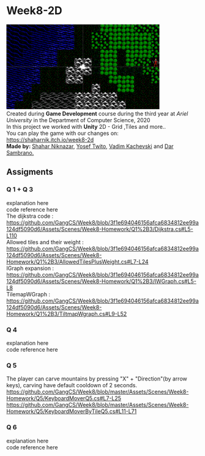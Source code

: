 # Week8-2D
<img src="https://github.com/GangCS/Week8/blob/master/ImagesForReadme/game2d.png" width="400"> <br />
Created during <strong>Game Development</strong> course during the third year at <em>Ariel University</em> in the Department of Computer Science, 2020 <br /> 
In this project we worked with <strong>Unity</strong> 2D - Grid ,Tiles and more.. <br />
You can play the game with our changes on: <a href="https://shaharnik.itch.io/brickbreaker">https://shaharnik.itch.io/week8-2d</a> <br />
<strong>Made by: </strong> <a href="https://github.com/ShaharNik">Shahar Niknazar</a>, <a href="https://github.com/YosefTwito">Yosef Twito</a>, <a href="https://github.com/VadimKachevski">Vadim Kachevski</a> and <a href="https://github.com/darsam44">Dar Sambrano.</a></p>
## Assigments
### Q 1 + Q 3
explanation here <br />
code reference here <br />
The dijkstra code :<br /> https://github.com/GangCS/Week8/blob/3f1e694046156afca6834812ee99a124df5090d6/Assets/Scenes/Week8-Homework/Q1%2B3/Dijkstra.cs#L5-L110 <br />
Allowed tiles and their weight :<br /> https://github.com/GangCS/Week8/blob/3f1e694046156afca6834812ee99a124df5090d6/Assets/Scenes/Week8-Homework/Q1%2B3/AllowedTilesPlusWeight.cs#L7-L24 <br />
IGraph expansion :<br /> https://github.com/GangCS/Week8/blob/3f1e694046156afca6834812ee99a124df5090d6/Assets/Scenes/Week8-Homework/Q1%2B3/IWGraph.cs#L5-L8 <br />
TilemapWGraph :<br /> https://github.com/GangCS/Week8/blob/3f1e694046156afca6834812ee99a124df5090d6/Assets/Scenes/Week8-Homework/Q1%2B3/TiltmapWgraph.cs#L9-L52 <br />
### Q 4
explanation here <br />
code reference here
### Q 5
The player can carve mountains by pressing "X" + "Direction"(by arrow keys), carving have default cooldown of 2 seconds.<br /> 
https://github.com/GangCS/Week8/blob/master/Assets/Scenes/Week8-Homework/Q5/KeyboardMoverQ5.cs#L7-L25
https://github.com/GangCS/Week8/blob/master/Assets/Scenes/Week8-Homework/Q5/KeyboardMoverByTileQ5.cs#L11-L71
### Q 6
explanation here <br />
code reference here





